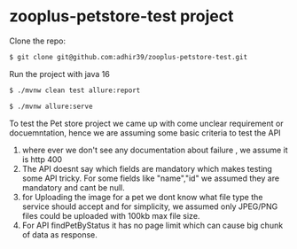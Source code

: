 # zooplus-petstore-test project


Clone the repo:

```bash
$ git clone git@github.com:adhir39/zooplus-petstore-test.git
```

Run the project with java 16

```bash
$ ./mvnw clean test allure:report
```

```bash
$ ./mvnw allure:serve
```


To test the Pet store project we came up with come unclear requirement or docuemntation, hence we are assuming some basic criteria to test the API

1. where ever we don't see any documentation about failure , we assume it is http 400
2. The API doesnt say which fields are mandatory which makes testing some API tricky. For some fields like "name","id" we assumed they are mandatory and cant be null.
3. for Uploading the image for a pet we dont know what file type the service should accept and for simplicity, we assumed only JPEG/PNG files could be uploaded with 100kb max file size.
4. For API findPetByStatus it has no page limit which can cause big chunk of data as response.
